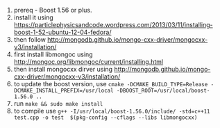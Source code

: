 1. prereq - Boost 1.56 or plus.
2. install it using https://particlephysicsandcode.wordpress.com/2013/03/11/installing-boost-1-52-ubuntu-12-04-fedora/
3. then follow http://mongodb.github.io/mongo-cxx-driver/mongocxx-v3/installation/
4. first install libmongoc using http://mongoc.org/libmongoc/current/installing.html
5. then install mongocxx dirver using http://mongodb.github.io/mongo-cxx-driver/mongocxx-v3/installation/
6. to update the boost version, use `cmake -DCMAKE_BUILD_TYPE=Release -DCMAKE_INSTALL_PREFIX=/usr/local -DBOOST_ROOT=/usr/local/boost-1.56.0 ..`
7. run `make && sudo make install`
8. to compile use `g++ -I/usr/local/boost-1.56.0/include/ -std=c++11 test.cpp -o test  $(pkg-config --cflags --libs libmongocxx)`